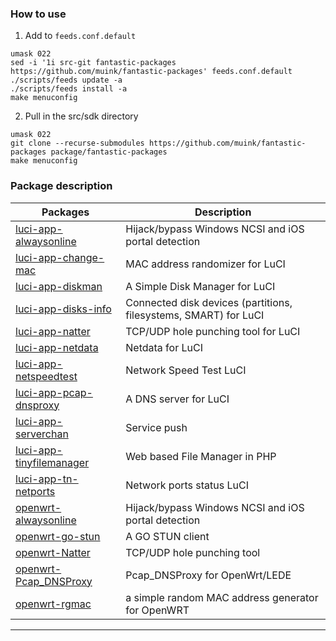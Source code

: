 ### How to use

1. Add to `feeds.conf.default`
```shell
umask 022
sed -i '1i src-git fantastic-packages https://github.com/muink/fantastic-packages' feeds.conf.default
./scripts/feeds update -a
./scripts/feeds install -a
make menuconfig
```

2. Pull in the src/sdk directory
```shell
umask 022
git clone --recurse-submodules https://github.com/muink/fantastic-packages package/fantastic-packages
make menuconfig
```

### Package description
| Packages | Description |
| ---- | ---- |
| [luci-app-alwaysonline][] | Hijack/bypass Windows NCSI and iOS portal detection |
| [luci-app-change-mac][] | MAC address randomizer for LuCI |
| [luci-app-diskman][] | A Simple Disk Manager for LuCI |
| [luci-app-disks-info][] | Connected disk devices (partitions, filesystems, SMART) for LuCI |
| [luci-app-natter][] | TCP/UDP hole punching tool for LuCI |
| [luci-app-netdata][] | Netdata for LuCI |
| [luci-app-netspeedtest][] | Network Speed Test LuCI |
| [luci-app-pcap-dnsproxy][] | A DNS server for LuCI |
| [luci-app-serverchan][] | Service push |
| [luci-app-tinyfilemanager][] | Web based File Manager in PHP |
| [luci-app-tn-netports][] | Network ports status LuCI |
| [openwrt-alwaysonline][] | Hijack/bypass Windows NCSI and iOS portal detection |
| [openwrt-go-stun][] | A GO STUN client |
| [openwrt-Natter][] | TCP/UDP hole punching tool |
| [openwrt-Pcap_DNSProxy][] | Pcap_DNSProxy for OpenWrt/LEDE |
| [openwrt-rgmac][] | a simple random MAC address generator for OpenWRT |

--------

[luci-app-alwaysonline]: https://github.com/muink/luci-app-alwaysonline
[luci-app-change-mac]: https://github.com/muink/luci-app-change-mac
[luci-app-diskman]: https://github.com/lisaac/luci-app-diskman
[luci-app-disks-info]: https://github.com/gSpotx2f/luci-app-disks-info
[luci-app-natter]: https://github.com/muink/luci-app-natter
[luci-app-netdata]: https://github.com/muink/luci-app-netdata
[luci-app-netspeedtest]: https://github.com/muink/luci-app-netspeedtest
[luci-app-pcap-dnsproxy]: https://github.com/muink/luci-app-pcap-dnsproxy
[luci-app-serverchan]: https://github.com/tty228/luci-app-serverchan
[luci-app-tinyfilemanager]: https://github.com/muink/luci-app-tinyfilemanager
[luci-app-tn-netports]: https://github.com/muink/luci-app-tn-netports
[openwrt-alwaysonline]: https://github.com/muink/openwrt-alwaysonline
[openwrt-go-stun]: https://github.com/muink/openwrt-go-stun
[openwrt-Natter]: https://github.com/muink/openwrt-Natter
[openwrt-Pcap_DNSProxy]: https://github.com/muink/openwrt-Pcap_DNSProxy
[openwrt-rgmac]: https://github.com/muink/openwrt-rgmac
